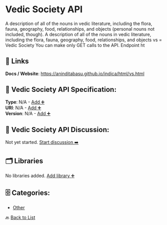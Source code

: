 # Vedic Society API

A description of all of the nouns in vedic literature, including the flora, fauna, geography, food, relationships, and objects (personal nouns not included, though). A description of all of the nouns in vedic literature, including the flora, fauna, geography, food, relationships, and objects vs = Vedic Society You can make only GET calls to the API.  Endpoint ht

##  🔗 Links
**Docs / Website**: https://aninditabasu.github.io/indica/html/vs.html

## 🧬 Vedic Society API Specification:
**Type**: N/A - [Add ➕](https://github.com/apis-list/apis-list/edit/main/apis.yaml#L21470)  
**URI**: N/A - [Add ➕](https://github.com/apis-list/apis-list/edit/main/apis.yaml#L21470)  
**Version**: N/A - [Add ➕](https://github.com/apis-list/apis-list/edit/main/apis.yaml#L21470)

## 💬 Vedic Society API Discussion:
Not yet started. [Start discussion ➡️](https://github.com/apis-list/apis-list/discussions/new)

## 🗂️ Libraries

No libraries added. [Add library ➕](https://github.com/apis-list/apis-list/edit/main/apis.yaml#L21470)    


## 🗄️ Categories:
- [Other](https://github.com/apis-list/apis-list#other-)

🔙  [Back to List](https://github.com/apis-list/apis-list)
